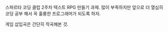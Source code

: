 스파르타 코딩 클럽 2주차 텍스트 RPG 만들기 과제.
많이 부족하지만 앞으로 더 열심히 코딩 공부 해서 꼭 훌륭한 프로그래머가 되도록 하자.

게임 삽입곡은 간단히 작곡해본 것.
